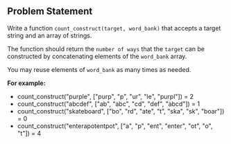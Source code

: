 ## Problem Statement

Write a function `count_construct(target, word_bank)` that accepts a target string and an array of strings.

The function should return the `number of ways` that the `target` can be constructed by concatenating elements of the `word_bank` array.

You may reuse elements of `word_bank` as many times as needed.

**For example:**  
- count_construct("purple", ["purp", "p", "ur", "le", "purpl"]) = 2  
- count_construct("abcdef", ["ab", "abc", "cd", "def", "abcd"]) = 1  
- count_construct("skateboard", ["bo", "rd", "ate", "t", "ska", "sk", "boar"]) = 0  
- count_construct("enterapotentpot", ["a", "p", "ent", "enter", "ot", "o", "t"]) = 4  